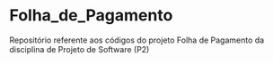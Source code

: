 # Folha_de_Pagamento
Repositório referente aos códigos do projeto Folha de Pagamento da disciplina de Projeto de Software (P2)
